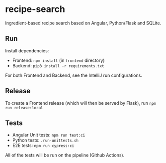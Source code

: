 # recipe-search

Ingredient-based recipe search based on Angular, Python/Flask and SQLite.

## Run

Install dependencies:

* Frontend: `npm install` (in `frontend` directory)
* Backend: `pip3 install -r requirements.txt`

For both Frontend and Backend, see the IntelliJ run configurations.

## Release

To create a Frontend release (which will then be served by Flask), run `npm run release:local`

## Tests

* Angular Unit tests: `npm run test:ci`
* Python tests: `.run-unittests.sh`
* E2E tests: `npm run cypress:ci`

All of the tests will be run on the pipeline (Github Actions).
